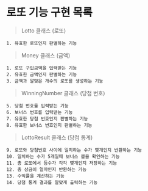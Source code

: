 # 로또 기능 구현 목록

> Lotto 클래스 (로또)

    1. 유효한 로또인지 판별하는 기능

> Money 클래스 (금액)

    1. 로또 구입금액을 입력받는 기능
    2. 유효한 금액인지 판별하는 기능
    3. 금액과 알맞은 개수의 로또를 생성하는 기능

> WinningNumber 클래스 (당첨 번호)

    5. 당첨 번호를 입력받는 기능
    6. 보너스 번호를 입력받는 기능
    7. 유효한 당첨 번호인지 판별하는 기능
    8. 유효한 보너스 번호인지 판별하는 기능

> LottoResult 클래스 (당첨 통계)

    9. 로또와 당첨번호 사이에 일치하는 수가 몇개인지 반환하는 기능
    10. 일치하는 수가 5개일때 보너스 볼을 확인하는 기능
    11. 총 로또에서 등수가 각각 몇개인지 저장하는 기능
    12. 총 상금이 얼마인지 반환하는 기능
    13. 수익률을 계산하는 기능
    14. 당첨 통계 결과를 알맞게 출력하는 기능
